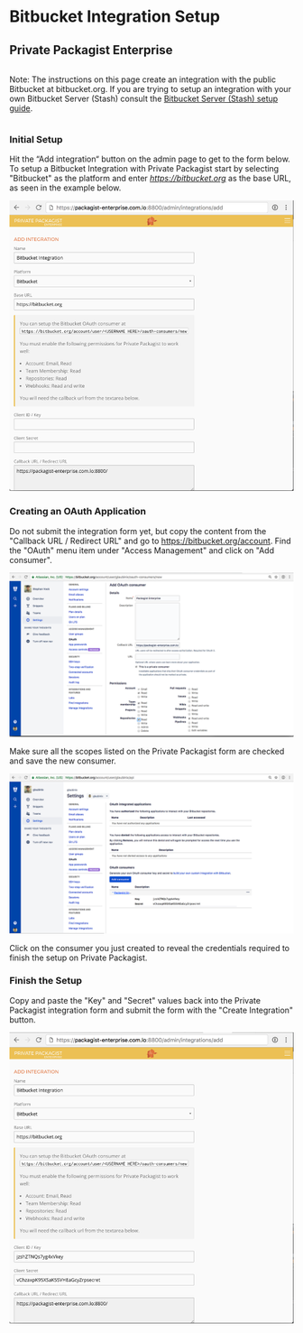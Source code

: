 # Bitbucket Integration Setup
## Private Packagist Enterprise

<div class="row column">
    <div class="callout warning">
        <p>Note: The instructions on this page create an integration with the public Bitbucket at bitbucket.org. If you are trying to setup an integration with your own Bitbucket Server (Stash) consult the <a href="/enterprise/bitbucket-server-integration-setup.md">Bitbucket Server (Stash) setup guide</a>.</p>
    </div>
</div>

### Initial Setup
Hit the “Add integration“ button on the admin page to get to the form below. To setup a Bitbucket Integration with Private Packagist start by selecting "Bitbucket" as the platform and enter <i>https://bitbucket.org</i> as the base URL, as seen in the example below.

![Packagist Setup](/Resources/public/img/docs/integration-setup/bitbucket-01-packagist-setup.png)

### Creating an OAuth Application
Do not submit the integration form yet, but copy the content from the "Callback URL / Redirect URL" and go to <a href="https://bitbucket.org/account">https://bitbucket.org/account</a>. Find the "OAuth" menu item under "Access Management" and click on "Add consumer".

![Bitbucket Form](/Resources/public/img/docs/integration-setup/bitbucket-02-bitbucket-form.png)

Make sure all the scopes listed on the Private Packagist form are checked and save the new consumer.

![Bitbucket Form](/Resources/public/img/docs/integration-setup/bitbucket-03-bitbucket-reveal-key.png)

Click on the consumer you just created to reveal the credentials required to finish the setup on Private Packagist.

### Finish the Setup
Copy and paste the "Key" and "Secret" values back into the Private Packagist integration form and submit the form with the "Create Integration" button.

![Bitbucket Form](/Resources/public/img/docs/integration-setup/bitbucket-04-packagist-form.png)
